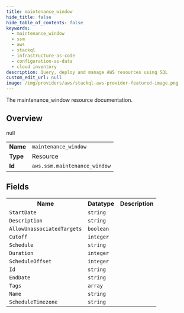 ```yaml
---
title: maintenance_window
hide_title: false
hide_table_of_contents: false
keywords:
  - maintenance_window
  - ssm
  - aws
  - stackql
  - infrastructure-as-code
  - configuration-as-data
  - cloud inventory
description: Query, deploy and manage AWS resources using SQL
custom_edit_url: null
image: /img/providers/aws/stackql-aws-provider-featured-image.png
---
```

The maintenance_window resource documentation.

## Overview
<table><tbody>
<tr><td><b>Name</b></td><td><code>maintenance_window</code></td></tr>
<tr><td><b>Type</b></td><td>Resource</td></tr>
null
<tr><td><b>Id</b></td><td><code>aws.ssm.maintenance_window</code></td></tr>
</tbody></table>

## Fields
<table><tbody>
<tr><th>Name</th><th>Datatype</th><th>Description</th></tr>
<tr><td><code>StartDate</code></td><td><code>string</code></td><td></td></tr><tr><td><code>Description</code></td><td><code>string</code></td><td></td></tr><tr><td><code>AllowUnassociatedTargets</code></td><td><code>boolean</code></td><td></td></tr><tr><td><code>Cutoff</code></td><td><code>integer</code></td><td></td></tr><tr><td><code>Schedule</code></td><td><code>string</code></td><td></td></tr><tr><td><code>Duration</code></td><td><code>integer</code></td><td></td></tr><tr><td><code>ScheduleOffset</code></td><td><code>integer</code></td><td></td></tr><tr><td><code>Id</code></td><td><code>string</code></td><td></td></tr><tr><td><code>EndDate</code></td><td><code>string</code></td><td></td></tr><tr><td><code>Tags</code></td><td><code>array</code></td><td></td></tr><tr><td><code>Name</code></td><td><code>string</code></td><td></td></tr><tr><td><code>ScheduleTimezone</code></td><td><code>string</code></td><td></td></tr>
</tbody></table>